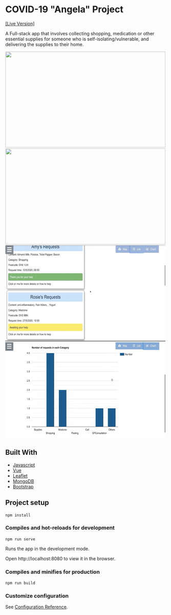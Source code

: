 # COVID-19 "Angela" Project
[[Live Version]](https://boring-wozniak-c62dd8.netlify.app/#/)

A Full-stack app that involves collecting shopping, medication or other essential supplies for someone who is self-isolating/vulnerable, and delivering the supplies to their home.

<img src="images/s1" width="500" height="300"> <img src="images/s2" width="500" height="300"> <img src="images/s3.png" width="500" height="300"> <img src="images/s4.png" width="500" height="300">

## Built With
* [Javascript](https://www.javascript.com/)
* [Vue](https://vuejs.org/)
* [Leaflet](https://leafletjs.com/)
* [MongoDB](https://www.mongodb.com/)
* [Bootstrap](https://getbootstrap.com)

## Project setup
```
npm install
```

### Compiles and hot-reloads for development
```
npm run serve
```
Runs the app in the development mode.

Open http://localhost:8080 to view it in the browser.

### Compiles and minifies for production
```
npm run build
```

### Customize configuration
See [Configuration Reference](https://cli.vuejs.org/config/).

